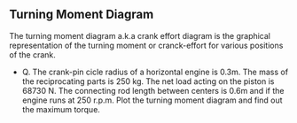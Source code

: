 ## Turning Moment Diagram

The turning moment diagram a.k.a crank effort diagram is the graphical representation of the turning moment or cranck-effort for various positions of the crank.

- Q. The crank-pin cicle radius of a horizontal engine is 0.3m. The mass of the reciprocating parts is 250 kg. The net load acting on the piston is 68730 N. The connecting rod length between centers is 0.6m and if the engine runs at 250 r.p.m. Plot the turning moment diagram and find out the maximum torque.

